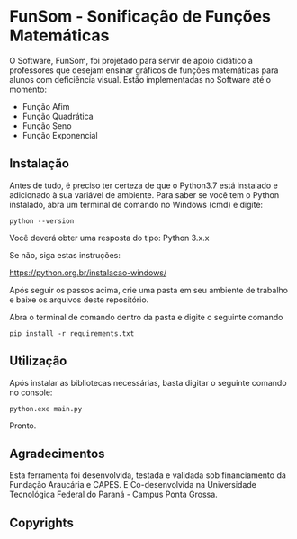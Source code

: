 # FunSom - Sonificação de Funções Matemáticas

O Software, FunSom, foi projetado para servir de apoio didático a professores que desejam ensinar gráficos de funções matemáticas para alunos com deficiência visual. Estão implementadas no Software até o momento:
* Função Afim
* Função Quadrática
* Função Seno
* Função Exponencial

## Instalação

Antes de tudo, é preciso ter certeza de que o Python3.7 está instalado e adicionado à sua variável de ambiente.
Para saber se você tem o Python instalado, abra um terminal de comando no Windows (cmd) e digite:
```
python --version
```
Você deverá obter uma resposta do tipo: Python 3.x.x

Se não, siga estas instruções:

https://python.org.br/instalacao-windows/

Após seguir os passos acima, crie uma pasta em seu ambiente de trabalho e baixe os arquivos deste repositório.

Abra o terminal de comando dentro da pasta e digite o seguinte comando

```
pip install -r requirements.txt
```

## Utilização

Após instalar as bibliotecas necessárias, basta digitar o seguinte comando no console:
```
python.exe main.py
```
Pronto.

## Agradecimentos

Esta ferramenta foi desenvolvida, testada e validada sob financiamento da Fundação Araucária e CAPES. E Co-desenvolvida na Universidade Tecnológica Federal do Paraná - Campus Ponta Grossa.

## Copyrights


